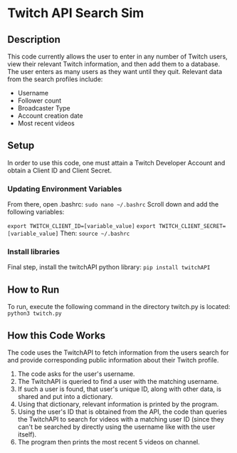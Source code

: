 # Twitch API Search Sim

## Description

This code currently allows the user to enter in any number
of Twitch users, view their relevant Twitch information, and then
add them to a database. The user enters as many users as they want
until they quit.
Relevant data from the search profiles include:
* Username
* Follower count
* Broadcaster Type
* Account creation date
* Most recent videos

## Setup

In order to use this code, one must attain a Twitch Developer Account
and obtain a Client ID and Client Secret.

### Updating Environment Variables
From there, open .bashrc:
`
sudo nano ~/.bashrc
`
Scroll down and add the following variables:

`
export TWITCH_CLIENT_ID=[variable_value]
`
`
export TWITCH_CLIENT_SECRET=[variable_value]
`
Then:
`
source ~/.bashrc
`
### Install libraries
Final step, install the twitchAPI python library:
`
pip install twitchAPI
`
## How to Run

To run, execute the following command in the directory twitch.py is located:
`
python3 twitch.py
`

## How this Code Works

The code uses the TwitchAPI to fetch information from the users search for and provide
corresponding public information about their Twitch profile. 
1. The code asks for the user's username.
2. The TwitchAPI is queried to find a user with the matching username. 
3. If such a user is found, that user's unique ID, along with other data, is shared and put into a dictionary. 
4. Using that dictionary, relevant information is printed by the program. 
5. Using the user's ID that is obtained from the API, the code than queries the TwitchAPI to search for videos with a matching user ID (since they can't be searched
by directly using the username like with the user itself). 
6. The program then prints the most recent 5 videos on channel.